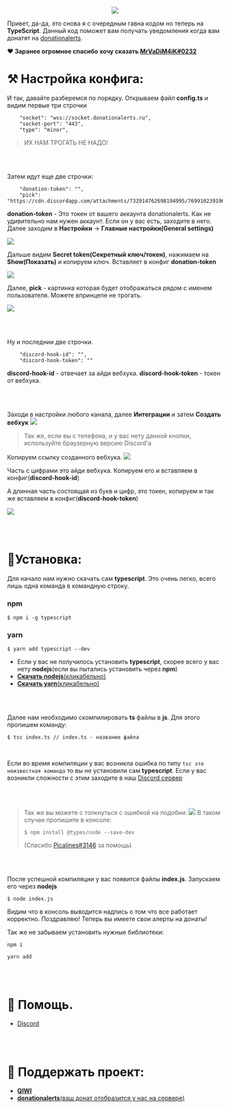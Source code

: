 <p align="center">
  <img src="https://media.discordapp.net/attachments/732211790804680814/769927661438107660/12.png">
  <br>
</p>

Привет, да-да, это снова я с очередным гавна кодом но теперь на **TypeScript**. Данный код поможет вам получать уведомления когда вам донатят на [donationalerts](https://donationalerts.com).


**❤️ Заранее огромное спасибо хочу сказать [MrVaDiM4iK#0232](https://github.com/MrVaDiM4iK/)**


# ⚒ Настройка конфига:
И так, давайте разберемся по порядку. Открываем файл **config.ts** и видим первые три строчки
```
    "socket": "wss://socket.donationalerts.ru",
    "socket-port": "443",
    "type": "minor",
```
> ИХ НАМ ТРОГАТЬ НЕ НАДО!

<br><br>

Затем идут еще две строчки:
```
    "donation-token": "",
    "pick": "https://cdn.discordapp.com/attachments/732914762698194995/769910239196741662/J2MT9A04_400x400.png",
```
**donation-token** - Это токен от вашего аккаунта donationalerts. Как не удивительно нам нужен аккаунт. Если он у вас есть, заходите в него.
Далее заходим в **Настройки** -> **Главные настройки(General settings)**

![](https://cdn.discordapp.com/attachments/732211790804680814/769936491220041748/unknown.png)

Дальше видим **Secret token(Секретный ключ/токен)**, нажимаем на **Show(Показать)** и копируем ключ. Вставляет в конфиг **donation-token**

![](https://cdn.discordapp.com/attachments/732211790804680814/769936711110361088/unknown.png)


Далее, **pick** - картинка которая будет отображаться рядом с именем пользователя. Можете впринцепе не трогать.

![](https://cdn.discordapp.com/attachments/732211790804680814/769937289961930782/unknown.png)

<br><br>

Ну и последнии две строчки.
```
    "discord-hook-id": "",
    "discord-hook-token": ""
```
**discord-hook-id** - отвечает за айди вебхука.
**discord-hook-token** - токен от вебхука.

<br><br>

Заходи в настройки любого канала, далее **Интеграции** и затем **Создать вебхук**
![](https://cdn.discordapp.com/attachments/732211790804680814/769938194074042398/unknown.png)
> Так же, если вы с телефона, и у вас нету данной кнопки, используйте браузерную версию Discord'a


Копируем ссылку созданного вебхука.
![](https://cdn.discordapp.com/attachments/732211790804680814/769938965725708348/unknown.png)

Часть с цифрами это айди вебхука. Копируем его и вставляем в конфиг(**discord-hook-id**)

А длинная часть состоящая из букв и цифр, это токен, копируем и так же вставляем в конфиг(**discord-hook-token**)

![](https://cdn.discordapp.com/attachments/732211790804680814/769939465477029898/unknown.png)

<br><br>

# 🔌Установка:
Для начало нам нужно скачать сам **typescript**. Это очень легко, всего лишь одна команда в командную строку. 

### npm
```
$ npm i -g typescript
```

### yarn 
```
$ yarn add typescript --dev
```

- Если у вас не получилось установить **typescript**, скорее всего у вас нету **nodejs**(если вы пытались установить через **npm**)
- [**Скачать nodejs**(кликабельно)](https://nodejs.org/en/)
- [**Скачать yarn**(кликабельно)](https://yarnpkg.com/getting-started/install)

<br><br>

Далее нам необходимо скомпилировать **ts** файлы в **js**. Для этого пропишем команду:
```
$ tsc index.ts // index.ts - название файла
```

<br>

Если во время компиляции у вас возникла ошибка по типу `tsc это неизвестная команда` то вы не установили сам **typescript**. Если у вас возникли сложности с этим заходите в наш [Discord сервер](https://discord.gg/RPb2KXN)

<br><br>

> Так же вы можете с толкнуться с ошибкой на подобии:
> ![](https://media.discordapp.net/attachments/531206172100001794/769913049393791026/unknown.png?width=909&height=486)
> В таком случае пропишите в консоле:
> ```
> $ npm install @types/node --save-dev
> ```
> (Спасибо [Picalines#3146](https://github.com/Picalines) за помощь)

<br><br>

После успешной компиляции у вас появится файлы **index.js**. Запускаем его через **nodejs**
```
$ node index.js
```
Видим что в консоль выводится надпись о том что все работает корректно. Поздравляю! Теперь вы имеете свои алерты на донаты!

Так же не забываем установить нужные библиотеки:
```
npm i 

yarn add
```


<br><br>

# 🤝 Помощь.
- [Discord](https://discord.gg/RPb2KXN)

<br><br>

# 💸 Поддержать проект:
- [**QIWI**](https://qiwi.com/p/380956398566)
- [**donationalerts**(ваш донат отобразится у нас на сервере)](https://www.donationalerts.com/r/reedi)
